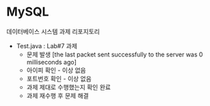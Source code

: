 # MySQL

데이터베이스 시스템 과제 리포지토리

* Test.java : Lab#7 과제
  * 문제 발생 [the last packet sent successfully to the server was 0 milliseconds ago]
  * 아이피 확인 - 이상 없음
  * 포트번호 확인 - 이상 없음
  * 과제 제대로 수행했는지 확인 완료
  * 과제 재수행 후 문제 해결
